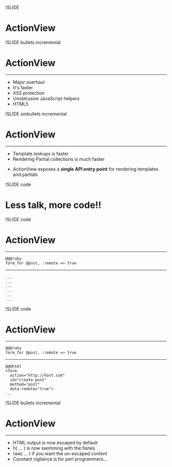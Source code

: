 !SLIDE

# ActionView #

!SLIDE bullets incremental

# ActionView #
***
* Major overhaul
* It's faster
* XSS protection
* Unobtrusive JavaScript helpers
* HTML5

!SLIDE smbullets incremental

# ActionView #
***
* Template lookups is faster
* Rendering Partial collections is much faster

<!-- Clear separation between ActoinController and ActionView -->

* ActionView exposes a __single API entry point__ for rendering templates and partials

!SLIDE code

# Less talk, more code!! #

!SLIDE code

# ActionView #
***
    @@@ruby
    form_for @post, :remote => true
***
    ...
    ...
    ...
    ...
    ...
    ...
    
!SLIDE code

# ActionView #
***
    @@@ruby
    form_for @post, :remote => true
***
    @@@html
    <form 
      action="http://host.com"  
      id="create-post"  
      method="post"  
      data-remote="true">
    ...
    
!SLIDE bullets incremental
# ActionView #
***

* HTML output is now escaped by default
* h( ... ) is now swimming with the fishes
* raw( ... ) if you want the un-escaped content
* Constant vigilance is for perl programmers...
    